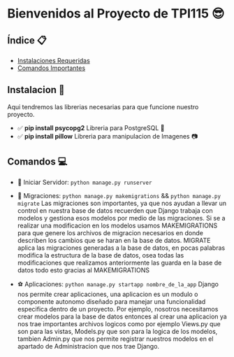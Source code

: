 # Bienvenidos al Proyecto de TPI115 😎

## Índice 📋
- [Instalaciones Requeridas](#Instalacion)
- [Comandos Importantes](#Comandos)

## Instalacion 📌
Aqui tendremos las librerias necesarias para que funcione nuestro proyecto.
- ✅ **pip install psycopg2** Libreria para PostgreSQL 🐘
- ✅ **pip install pillow** Libreria para manipulacion de Imagenes 📷

## Comandos 💻
- 🚀 Iniciar Servidor: `python manage.py runserver`

- 📌 Migraciones: `python manage.py makemigrations` && `python manage.py migrate` 
Las migraciones son importantes, ya que nos ayudan a llevar un control en nuestra base de datos
recuerden que Django trabaja con modelos y gestiona esos modelos por medio de las migraciones.
Si se a realizar una modificacion en los modelos usamos MAKEMIGRATIONS para que genere los archivos de migracion necesarios en donde describen los cambios que se haran en la base de datos. MIGRATE aplica las migraciones generadas a la base de datos, en pocas palabras modifica la estructura de la base de datos, osea todas las modificaciones que realizamos anteriormente las guarda en la base de datos todo esto gracias al MAKEMIGRATIONS

- ⚽ Aplicaciones: `python manage.py startapp nombre_de_la_app` 
Django nos permite crear aplicaciones, una aplicacion es un modulo o componente autonomo diseñado para manejar una funcionalidad especifica dentro de un proyecto. Por ejemplo, nosotros necesitamos crear modelos para la base de datos entonces al crear una aplicacion ya nos trae importantes archivos logicos como por ejemplo Views.py que son para las vistas, Models.py que son para la logica de los modelos, tambien Admin.py que nos permite registrar nuestros modelos en el apartado de Administracion que nos trae Django.